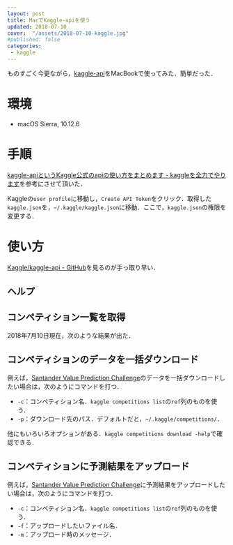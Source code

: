 ```yaml
---
layout: post
title: MacでKaggle-apiを使う
updated: 2018-07-10
cover:  "/assets/2018-07-10-kaggle.jpg"
#published: false
categories:
 - kaggle
---
```


ものすごく今更ながら，[kaggle-api](https://github.com/Kaggle/kaggle-api)をMacBookで使ってみた．簡単だった．

# 環境

- macOS Sierra, 10.12.6

# 手順

[kaggle-apiというKaggle公式のapiの使い方をまとめます - kaggleを全力でやります](http://www.currypurin.com/entry/2018/kaggle-api)を参考にさせて頂いた．

<script src="https://gist.github.com/haltaro/0d2cef54e6117e58f9dc978aac5c6fbc.js"></script>

Kaggleの`user profile`に移動し，`Create API Token`をクリック．取得した`kaggle.json`を，`~/.kaggle/kaggle.json`に移動．ここで，`kaggle.json`の権限を変更する．

<script src="https://gist.github.com/haltaro/8db084788f6eebac7f91ab0e7696a16a.js"></script>

# 使い方

[Kaggle/kaggle-api - GitHub](https://github.com/Kaggle/kaggle-api)を見るのが手っ取り早い．

## ヘルプ

<script src="https://gist.github.com/haltaro/0f20c2bdee7017c09c72aecda941c86f.js"></script>

## コンペティション一覧を取得

2018年7月10日現在，次のような結果が出た．

<script src="https://gist.github.com/haltaro/093d9f86000f25a0bbc7fb914ac83ba1.js"></script>

## コンペティションのデータを一括ダウンロード

例えば，[Santander Value Prediction Challenge](https://www.kaggle.com/c/santander-value-prediction-challenge/data)のデータを一括ダウンロードしたい場合は，次のようにコマンドを打つ．

<script src="https://gist.github.com/haltaro/4f78d053465087ec99d73d378daaaef6.js"></script>

- `-c`：コンペティション名．`kaggle competitions list`の`ref`列のものを使う．
- `-p`：ダウンロード先のパス．デフォルトだと，`~/.kaggle/competitions/`．

他にもいろいろオプションがある．`kaggle competitions download -help`で確認できる．

## コンペティションに予測結果をアップロード

例えば，[Santander Value Prediction Challenge](https://www.kaggle.com/c/santander-value-prediction-challenge/data)に予測結果をアップロードしたい場合は，次のようにコマンドを打つ．

<script src="https://gist.github.com/haltaro/ef6bbd733c1ffe1bda6ffb7c46026d2a.js"></script>

- `-c`：コンペティション名．`kaggle competitions list`の`ref`列のものを使う．
- `-f`：アップロードしたいファイル名．
- `-m`：アップロード時のメッセージ．

